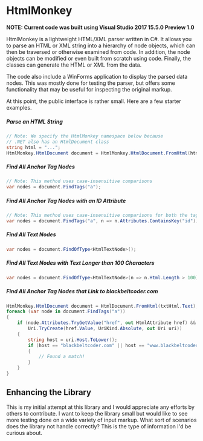 # HtmlMonkey

**NOTE: Current code was built using Visual Studio 2017 15.5.0 Preview 1.0**

HtmlMonkey is a lightweight HTML/XML parser written in C#. It allows you to parse an HTML or XML string into a hierarchy of node objects, which can then be traversed or otherwise examined from code. In addition, the node objects can be modified or even built from scratch using code. Finally, the classes can generate the HTML or XML from the data.

The code also include a WinForms application to display the parsed data nodes. This was mostly done for testing the parser, but offers some functionality that may be useful for inspecting the original markup.

At this point, the public interface is rather small. Here are a few starter examples.

##### Parse an HTML String

```cs
// Note: We specify the HtmlMonkey namespace below because
// .NET also has an HtmlDocument class
string html = "...";
HtmlMonkey.HtmlDocument document = HtmlMonkey.HtmlDocument.FromHtml(html);
```

##### Find All Anchor Tag Nodes

```cs
// Note: This method uses case-insensitive comparisons
var nodes = document.FindTags("a");
```

##### Find All Anchor Tag Nodes with an ID Attribute

```cs
// Note: This method uses case-insensitive comparisons for both the tag and attribute
var nodes = document.FindTags("a", n => n.Attributes.ContainsKey("id"));
```

##### Find All Text Nodes

```cs
var nodes = document.FindOfType<HtmlTextNode>();
```

##### Find All Text Nodes with Text Longer than 100 Characters

```cs
var nodes = document.FindOfType<HtmlTextNode>(n => n.Html.Length > 100);
```

##### Find All Anchor Tag Nodes that Link to blackbeltcoder.com

```cs
HtmlMonkey.HtmlDocument document = HtmlDocument.FromHtml(txtHtml.Text);
foreach (var node in document.FindTags("a"))
{
    if (node.Attributes.TryGetValue("href", out HtmlAttribute href) &&
        Uri.TryCreate(href.Value, UriKind.Absolute, out Uri uri))
    {
        string host = uri.Host.ToLower();
        if (host == "blackbeltcoder.com" || host == "www.blackbeltcoder.com")
        {
            // Found a match!
        }
    }
}
```

## Enhancing the Library

This is my initial attempt at this library and I would appreciate any efforts by others to contribute. I want to keep the library small but would like to see more testing done on a wide variety of input markup. What sort of scenarios does the library not handle correctly? This is the type of information I'd be curious about.
